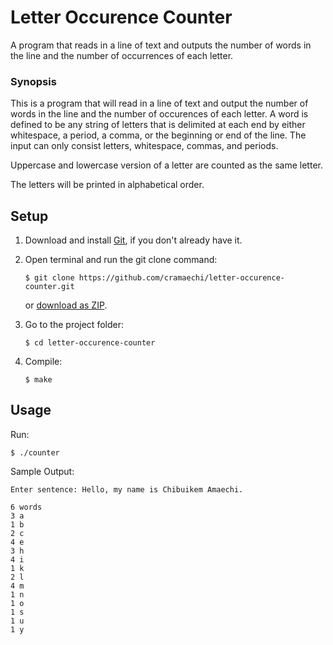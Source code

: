# Letter Occurence Counter
A program that reads in a line of text and outputs the number of words in the line and the number
of occurrences of each letter.

### Synopsis
This is a program that will read in a line of text and output the number of words in the line
and the number of occurences of each letter. A word is defined to be any string of letters
that is delimited at each end by either whitespace, a period, a comma, or the beginning or
end of the line. The input can only consist letters, whitespace, commas, and periods.

Uppercase and lowercase version of a letter are counted as the same letter.

The letters will be printed in alphabetical order.

## Setup
1. Download and install [Git](https://git-scm.com/downloads), if you don't already have it.

2. Open terminal and run the git clone command:

   ```
   $ git clone https://github.com/cramaechi/letter-occurence-counter.git
   ```
    or [download as ZIP](https://github.com/cramaechi/letter-occurence-counter/archive/master.zip).

3. Go to the project folder:

   ```
   $ cd letter-occurence-counter
   ```

4. Compile:

   ```
   $ make
   ```
   
## Usage
Run:

```
$ ./counter
```

Sample Output:
```
Enter sentence: Hello, my name is Chibuikem Amaechi.                                                                  
                                                                                                                      
6 words                                                                                                               
3 a                                                                                                                   
1 b                                                                                                                   
2 c                                                                                                                   
4 e                                                                                                                   
3 h                                                                                                                   
4 i                                                                                                                   
1 k                                                                                                                   
2 l                                                                                                                   
4 m                                                                                                                   
1 n                                                                                                                   
1 o                                                                                                                   
1 s                                                                                                                   
1 u                                                                                                                   
1 y 
```
